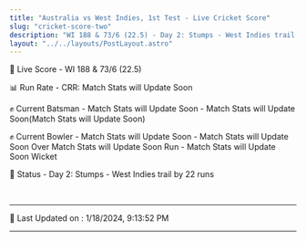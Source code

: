 ```yaml
---
title: "Australia vs West Indies, 1st Test - Live Cricket Score"
slug: "cricket-score-two"
description: "WI 188 & 73/6 (22.5) - Day 2: Stumps - West Indies trail by 22 runs."
layout: "../../layouts/PostLayout.astro"
---
```


🔴 Live Score - WI 188 & 73/6 (22.5)  

📊 Run Rate - CRR: Match Stats will Update Soon  

✊ Current Batsman - Match Stats will Update Soon - Match Stats will Update Soon(Match Stats will Update Soon)  

✊ Current Bowler - Match Stats will Update Soon - Match Stats will Update Soon Over Match Stats will Update Soon Run - Match Stats will Update Soon Wicket  

📑 Status - Day 2: Stumps - West Indies trail by 22 runs

<br />

***

📝 Last Updated on : 1/18/2024, 9:13:52 PM

***

